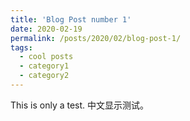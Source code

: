 ```yaml
---
title: 'Blog Post number 1'
date: 2020-02-19
permalink: /posts/2020/02/blog-post-1/
tags:
  - cool posts
  - category1
  - category2
---
```


This is only a test.
中文显示测试。

